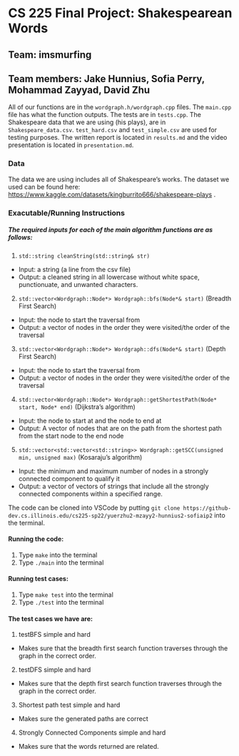 # CS 225 Final Project: Shakespearean Words
## Team: imsmurfing
## Team members: Jake Hunnius, Sofia Perry, Mohammad Zayyad, David Zhu

All of our functions are in the `wordgraph.h/wordgraph.cpp` files. The `main.cpp` file has what the function outputs. The tests are in `tests.cpp`. The Shakespeare data that we are using (his plays), are in `Shakespeare_data.csv`. `test_hard.csv` and `test_simple.csv` are used for testing purposes. The written report is located in `results.md` and the video presentation is located in `presentation.md`. 

### Data
The data we are using includes all of Shakespeare’s works. The dataset we used can be found here: https://www.kaggle.com/datasets/kingburrito666/shakespeare-plays . 

### Exacutable/Running Instructions
##### The required inputs for each of the main algorithm functions are as follows:
1. `std::string cleanString(std::string& str)`
  - Input: a string (a line from the csv file)
  - Output: a cleaned string in all lowercase without white space, punctionuate, and unwanted characters. 
2. `std::vector<Wordgraph::Node*> Wordgraph::bfs(Node*& start)` (Breadth First Search)
  - Input: the node to start the traversal from
  - Output: a vector of nodes in the order they were visited/the order of the traversal
3. `std::vector<Wordgraph::Node*> Wordgraph::dfs(Node*& start)` (Depth First Search)
  - Input: the node to start the traversal from
  - Output: a vector of nodes in the order they were visited/the order of the traversal
4. `std::vector<Wordgraph::Node*> Wordgraph::getShortestPath(Node* start, Node* end)` (Dijkstra’s algorithm)
  - Input: the node to start at and the node to end at
  - Output: A vector of nodes that are on the path from the shortest path from the start node to the end node
5. `std::vector<std::vector<std::string>> Wordgraph::getSCC(unsigned min, unsigned max)` (Kosaraju’s algorithm)
  - Input: the minimum and maximum number of nodes in a strongly connected component to qualify it
  - Output: a vector of vectors of strings that include all the strongly connected components within a specified range. 


The code can be cloned into VSCode by putting `git clone https://github-dev.cs.illinois.edu/cs225-sp22/yuerzhu2-mzayy2-hunnius2-sofiaip2` into the terminal.

#### Running the code:
1. Type `make` into the terminal
2. Type `./main` into the terminal
#### Running test cases:
1. Type `make test` into the terminal
2. Type `./test` into the terminal
#### The test cases we have are:
1. testBFS simple and hard
  - Makes sure that the breadth first search function traverses through the graph in the correct order.
2. testDFS simple and hard
  - Makes sure that the depth first search function traverses through the graph in the correct order. 
3. Shortest path test simple and hard
  - Makes sure the generated paths are correct
4. Strongly Connected Components simple and hard
  - Makes sure that the words returned are related. 

